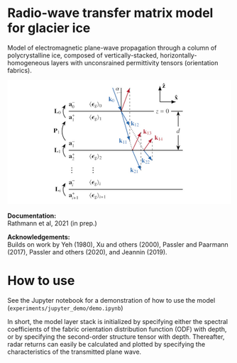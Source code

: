 # Radio-wave transfer matrix model for glacier ice
Model of electromagnetic plane-wave propagation through a column of polycrystalline ice, composed of vertically-stacked, horizontally-homogeneous layers with unconsrained permittivity tensors (orientation fabrics).

![image](githubimg.jpg)

**Documentation:**<br>
Rathmann et al, 2021 (in prep.)

**Acknowledgements:**<br>
Builds on work by Yeh (1980), Xu and others (2000), Passler and Paarmann (2017), Passler and others (2020), and Jeannin (2019).

# How to use

See the Jupyter notebook for a demonstration of how to use the model (`experiments/jupyter_demo/demo.ipynb`)

In short, the model layer stack is initialized by specifying either the spectral coefficients of the fabric orientation distribution function (ODF) with depth, or by specifying the second-order structure tensor with depth. 
Thereafter, radar returns can easily be calculated and plotted by specifying the characteristics of the transmitted plane wave.

